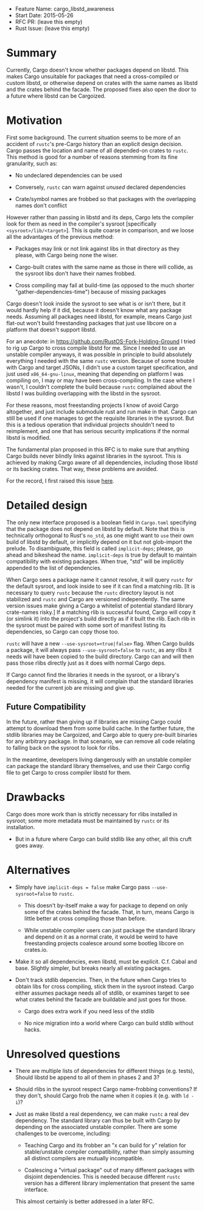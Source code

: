 - Feature Name: cargo_libstd_awareness
- Start Date: 2015-05-26
- RFC PR: (leave this empty)
- Rust Issue: (leave this empty)

# Summary

Currently, Cargo doesn't know whether packages depend on libstd. This makes Cargo unsuitable for
packages that need a cross-compiled or custom libstd, or otherwise depend on crates with the same
names as libstd and the crates behind the facade. The proposed fixes also open the door to a future
where libstd can be Cargoized.


# Motivation

First some background. The current situation seems to be more of an accident of `rustc`'s pre-Cargo
history than an explicit design decision. Cargo passes the location and name of all depended-on
crates to `rustc`. This method is good for a number of reasons stemming from its fine granularity,
such as:

 - No undeclared dependencies can be used

 - Conversely, `rustc` can warn against *unused* declared dependencies

 - Crate/symbol names are frobbed so that packages with the overlapping names don't conflict


However rather than passing in libstd and its deps, Cargo lets the compiler look for them as need in
the compiler's sysroot [specifically `<sysroot>/lib/<target>`]. This is quite coarse in comparison,
and we loose all the advantages of the previous method:

 - Packages may link or not link against libs in that directory as they please, with Cargo being
   none the wiser.

 - Cargo-built crates with the same name as those in there will collide, as the sysroot libs don't
   have their names frobbed.

 - Cross compiling may fail at build-time (as opposed to the much shorter
   "gather-dependencies-time") because of missing packages


Cargo doesn't look inside the sysroot to see what is or isn't there, but it would hardly help if it
did, because it doesn't know what any package needs. Assuming all packages need libstd, for example,
means Cargo just flat-out won't build freestanding packages that just use libcore on a platform that
doesn't support libstd.

For an anecdote: in https://github.com/RustOS-Fork-Holding-Ground I tried to rig up Cargo to cross
compile libstd for me. Since I needed to use an unstable compiler anyways, it was possible in
principle to build absolutely everything I needed with the same `rustc` version. Because of some
trouble with Cargo and target JSONs, I didn't use a custom target specification, and just used
`x86_64-gnu-linux`, meaning that depending on platform I was compiling on, I may or may have been
cross-compiling. In the case where I wasn't, I couldn't complete the build because `rustc`
complained about the libstd I was building overlapping with the libstd in the sysroot.

For these reasons, most freestanding projects I know of avoid Cargo altogether, and just include
submodule rust and run make in that. Cargo can still be used if one manages to get the requisite
libraries in the sysroot. But this is a tedious operation that individual projects shouldn't need to
reimplement, and one that has serious security implications if the normal libstd is modified.

The fundamental plan proposed in this RFC is to make sure that anything Cargo builds never blindly
links against libraries in the sysroot. This is achieved by making Cargo aware of all dependencies,
including those libstd or its backing crates. That way, these problems are avoided.

For the record, I first raised this issue [here](https://github.com/rust-lang/Cargo/issues/1096).


# Detailed design

The only new interface proposed is a boolean field in `Cargo.toml` specifying that the package does
not depend on libstd by default. Note that this is technically orthogonal to Rust's `no_std`, as one
might want to `use` their own build of libstd by default, or implicitly depend on it but not
glob-import the prelude. To disambiguate, this field is called `implicit-deps`; please, go ahead and
bikeshead the name. `implicit-deps` is true by default to maintain compatibility with existing
packages. When true, "std" will be implicitly appended to the list of dependencies.

When Cargo sees a package name it cannot resolve, it will query `rustc` for the default sysroot, and
look inside to see if it can find a matching rlib. [It is necessary to query `rustc` because the
`rustc` directory layout is not stabilized and `rustc` and Cargo are versioned independently. The
same version issues make giving a Cargo a whitelist of potential standard library crate-names
risky.] If a matching rlib is successful found, Cargo will copy it (or simlink it) into the
project's build directly as if it built the rlib. Each rlib in the sysroot must be paired with some
sort of manifest listing its dependencies, so Cargo can copy those too.

`rustc` will have a new `--use-sysroot=<true|false>` flag. When Cargo builds a package, it will
always pass `--use-sysroot=false` to `rustc`, as any rlibs it needs will have been copied to the
build directory. Cargo can and will then pass those rlibs directly just as it does with normal Cargo
deps.

If Cargo cannot find the libraries it needs in the sysroot, or a library's dependency manifest is
missing, it will complain that the standard libraries needed for the current job are missing and
give up.

## Future Compatibility

In the future, rather than giving up if libraries are missing Cargo could attempt to download them
from some build cache. In the farther future, the stdlib libraries may be Cargoized, and Cargo able
to query pre-built binaries for any arbitrary package. In that scenario, we can remove all code
relating to falling back on the sysroot to look for rlibs.

In the meantime, developers living dangerously with an unstable compiler can package the standard
library themselves, and use their Cargo config file to get Cargo to cross compiler libstd for them.


# Drawbacks

Cargo does more work than is strictly necessary for rlibs installed in sysroot; some more metadata
must be maintained by `rustc` or its installation.

 - But in a future where Cargo can build stdlib like any other, all this cruft goes away.


# Alternatives

 - Simply have `implicit-deps = false` make Cargo pass `--use-sysroot=false` to `rustc`.

   - This doesn't by-itself make a way for package to depend on only some of the crates behind the
     facade. That, in turn, means Cargo is little better at cross compiling those than before.

   - While unstable compiler users can just package the standard library and depend on it as a
     normal crate, it would be weird to have freestanding projects coalesce around some bootleg
     libcore on crates.io.

 - Make it so all dependencies, even libstd, must be explicit. C.f. Cabal and base. Slightly
   simpler, but breaks nearly all existing packages.

 - Don't track stdlib depencies. Then, in the future when Cargo tries to obtain libs for cross
   compiling, stick them in the sysroot instead. Cargo either assumes package needs all of stdlib,
   or examines target to see what crates behind the facade are buildable and just goes for those.

    - Cargo does extra work if you need less of the stdlib

    - No nice migration into a world where Cargo can build stdlib without hacks.


# Unresolved questions

 - There are multiple lists of dependencies for different things (e.g. tests), Should libstd be
   append to all of them in phases 2 and 3?

 - Should rlibs in the sysroot respect Cargo name-frobbing conventions? If they don't, should Cargo
   frob the name when it copies it (e.g. with `ld -i`)?

 - Just as make libstd a real dependency, we can make `rustc` a real dev dependency. The standard
   library can thus be built with Cargo by depending on the associated unstable compiler. There are
   some challenges to be overcome, including:

    - Teaching Cargo and its frobber an "x can build for y" relation for stable/unstable compiler
      compatibility, rather than simply assuming all distinct compilers are mutually incompatible.

    - Coalescing a "virtual package" out of many different packages with disjoint dependencies. This
      is needed because different `rustc` version has a different library implementation that
      present the same interface.

   This almost certainly is better addressed in a later RFC.
